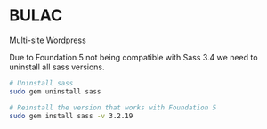 BULAC
=====

Multi-site Wordpress

Due to Foundation 5 not being compatible with Sass 3.4 we need to uninstall all sass versions.

```bash
# Uninstall sass
sudo gem uninstall sass

# Reinstall the version that works with Foundation 5
sudo gem install sass -v 3.2.19

```